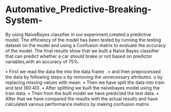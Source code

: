 # Automative_Predictive-Breaking-System-

By using NaïveBayes classifier in our experiment,created a predictive model.
The efficiency of the model has been tested by running the testing dataset on the model and using a Confusion matrix to evaluate the accuracy of the model. 
The final results show that we built a Naïve Bayes classifier that can predict whether a car should brake or not based on predictor variables,with an accuracy of 75%.

•	First we read the data the into the data frame .
•	and then preprocessed the data by following steps
o	by removing the unnecessary attributes.
o	by replacing missing values with mean.
•	Then we have split the data into train and test (60:40).
•	After splitting we built the naivebayes model using the train data.
•	Then from the built model we have predicted the test data.
•	After that we have compared the results with the actual results and have calculated various performance metrics by making confusion matrix.
